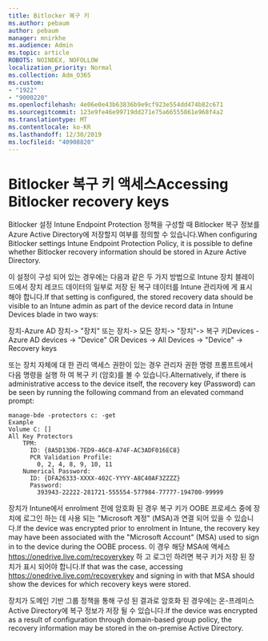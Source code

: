 ```yaml
---
title: Bitlocker 복구 키
ms.author: pebaum
author: pebaum
manager: mnirkhe
ms.audience: Admin
ms.topic: article
ROBOTS: NOINDEX, NOFOLLOW
localization_priority: Normal
ms.collection: Adm_O365
ms.custom:
- "1922"
- "9000220"
ms.openlocfilehash: 4e06e0e43b63836b9e9cf923e554dd474b82c671
ms.sourcegitcommit: 123e9fe46e99719dd271e75a66555861e968f4a2
ms.translationtype: MT
ms.contentlocale: ko-KR
ms.lasthandoff: 12/30/2019
ms.locfileid: "40908820"
---
```

# <a name="accessing-bitlocker-recovery-keys"></a><span data-ttu-id="c2469-102">Bitlocker 복구 키 액세스</span><span class="sxs-lookup"><span data-stu-id="c2469-102">Accessing Bitlocker recovery keys</span></span>

<span data-ttu-id="c2469-103">Bitlocker 설정 Intune Endpoint Protection 정책을 구성할 때 Bitlocker 복구 정보를 Azure Active Directory에 저장할지 여부를 정의할 수 있습니다.</span><span class="sxs-lookup"><span data-stu-id="c2469-103">When configuring Bitlocker settings Intune Endpoint Protection Policy, it is possible to define whether Bitlocker recovery information should be stored in Azure Active Directory.</span></span>

<span data-ttu-id="c2469-104">이 설정이 구성 되어 있는 경우에는 다음과 같은 두 가지 방법으로 Intune 장치 블레이드에서 장치 레코드 데이터의 일부로 저장 된 복구 데이터를 Intune 관리자에 게 표시 해야 합니다.</span><span class="sxs-lookup"><span data-stu-id="c2469-104">If that setting is configured, the stored recovery data should be visible to an Intune admin as part of the device record data in Intune Devices blade in two ways:</span></span>

<span data-ttu-id="c2469-105">장치-Azure AD 장치-> "장치" 또는 장치-> 모든 장치-> "장치"-> 복구 키</span><span class="sxs-lookup"><span data-stu-id="c2469-105">Devices - Azure AD devices -> "Device"  OR Devices -> All Devices -> "Device" -> Recovery keys</span></span>

<span data-ttu-id="c2469-106">또는 장치 자체에 대 한 관리 액세스 권한이 있는 경우 관리자 권한 명령 프롬프트에서 다음 명령을 실행 하 여 복구 키 (암호)를 볼 수 있습니다.</span><span class="sxs-lookup"><span data-stu-id="c2469-106">Alternatively, if there is administrative access to the device itself, the recovery key (Password) can be seen by running the following command from an elevated command prompt:</span></span>

```
manage-bde -protectors c: -get
Example
Volume C: []
All Key Protectors
    TPM:
      ID: {8A5D13D6-7ED9-46C8-A74F-AC3ADF016EC8}
      PCR Validation Profile:
        0, 2, 4, 8, 9, 10, 11
    Numerical Password:
      ID: {DFA26333-XXXX-402C-YYYY-A8C40AF3ZZZZ}
      Password:
        393943-22222-281721-555554-577984-77777-194700-99999
```
<span data-ttu-id="c2469-107">장치가 Intune에서 enrolment 전에 암호화 된 경우 복구 키가 OOBE 프로세스 중에 장치에 로그인 하는 데 사용 되는 "Microsoft 계정" (MSA)과 연결 되어 있을 수 있습니다.</span><span class="sxs-lookup"><span data-stu-id="c2469-107">If the device was encrypted prior to enrolment in Intune, the recovery key may have been associated with the "Microsoft Account" (MSA) used to sign in to the device during the OOBE process.</span></span> <span data-ttu-id="c2469-108">이 경우 해당 MSA에 액세스 https://onedrive.live.com/recoverykey 하 고 로그인 하려면 복구 키가 저장 된 장치가 표시 되어야 합니다.</span><span class="sxs-lookup"><span data-stu-id="c2469-108">If that was the case, accessing  https://onedrive.live.com/recoverykey and signing in with that MSA should show the devices for which recovery keys were stored.</span></span>
 
<span data-ttu-id="c2469-109">장치가 도메인 기반 그룹 정책을 통해 구성 된 결과로 암호화 된 경우에는 온-프레미스 Active Directory에 복구 정보가 저장 될 수 있습니다.</span><span class="sxs-lookup"><span data-stu-id="c2469-109">If the device was encrypted as a result of configuration through domain-based group policy, the recovery information may be stored in the on-premise Active Directory.</span></span>
 

